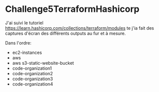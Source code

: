 # Challenge5TerraformHashicorp

J'ai suivi le tutoriel https://learn.hashicorp.com/collections/terraform/modules te j'ia fait des captures d'écran des différents outputs au fur et à mesure.

Dans l'ordre:
- ec2-instances
- aws
- aws s3-static-website-bucket
- code-organization1
- code-organization2
- code-organization3
- code-organization4
